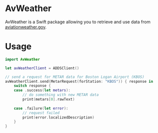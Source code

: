 # AvWeather

AvWeather is a Swift package allowing you to retrieve and use data from [aviationweather.gov](https://www.aviationweather.gov).

# Usage

```swift
import AvWeather

let avWeatherClient = ADDSClient()

// send a request for METAR data for Boston Logan Airport (KBOS)
avWeatherClient.send(MetarRequest(forStation: "KBOS")) { response in 
    switch response {
    case .success(let metars):
        // do something with new METAR data
        print(metars[0].rawText)
        
    case .failure(let error):
        // request failed
        print(error.localizedDescription)
    }
}
```
